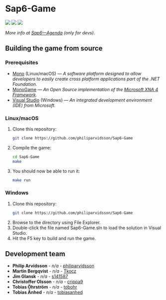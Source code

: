 # Sap6-Game
[![](https://img.shields.io/github/license/philiparvidsson/Sap6-Game.svg)](https://tldrlegal.com/license/mit-license)
[![](https://img.shields.io/travis/philiparvidsson/Sap6-Game.svg)](https://travis-ci.org/philiparvidsson/Sap6-Game)
[![](https://img.shields.io/waffle/label/philiparvidsson/Sap6-Game/in%20progress.svg)](https://waffle.io/philiparvidsson/Sap6-Game)

*More info at [Sap6—Agenda](https://paper.dropbox.com/doc/Sap6Agenda-IVHtFon27xPOxeDWtnWZs) (only for devs).*

## Building the game from source

### Prerequisites
* [Mono](http://www.mono-project.com/) (Linux/macOS) — *A software platform designed to allow developers to easily create cross platform applications part of the .NET Foundation.*
* [MonoGame](http://www.monogame.net/) — *An Open Source implementation of the [Microsoft XNA 4 Framework](https://en.wikipedia.org/wiki/Microsoft_XNA).*
* [Visual Studio](https://www.visualstudio.com/) (Windows) — *An integrated development environment (IDE) from Microsoft.*

### Linux/macOS
1. Clone this repository:  
   ```bash
   git clone https://github.com/philiparvidsson/Sap6-Game
   ```
2. Compile the game:  
   ```bash
   cd Sap6-Game
   make
   ```
3. You should now be able to run it:  
   ```bash
   make run
   ```
   
### Windows
1. Clone this repository:  
   ```bash
   git clone https://github.com/philiparvidsson/Sap6-Game
   ```
2. Browse to the directory using File Explorer.
3. Double-click the file named Sap6-Game.sln to load the solution in Visual Studio.
4. Hit the F5 key to build and run the game.

## Development team
* **Philip Arvidsson** - *n/a* - [philiparvidsson](https://github.com/philiparvidsson)
* **Martin Bergqvist** - *n/a* - [Tkocz](https://github.com/Tkocz)
* **Jim Glansk** - *n/a* - [s141587](https://github.com/s141587)
* **Christoffer Olsson** - *n/a* - [crippa9](https://github.com/crippa9)
* **Tobias Öhrström** - *n/a* - [tobohr](https://github.com/tobohr)
* **Tobias Ånhed** - *n/a* - [tobiasanhed](https://github.com/tobiasanhed)
